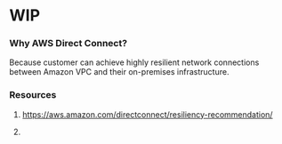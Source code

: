 # WIP

### Why AWS Direct Connect?

Because customer can achieve highly resilient network connections between Amazon VPC and their on-premises infrastructure.

### Resources

1. https://aws.amazon.com/directconnect/resiliency-recommendation/

2. 